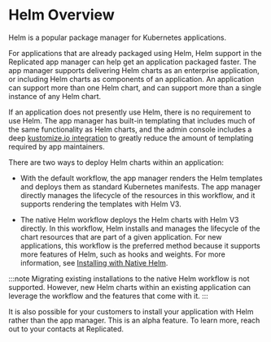 # Helm Overview

Helm is a popular package manager for Kubernetes applications.

For applications that are already packaged using Helm, Helm support in the Replicated app manager can help get an application packaged faster. The app manager supports delivering Helm charts as an enterprise application, or including Helm charts as components of an application. An application can support more than one Helm chart, and can support more than a single instance of any Helm chart.

If an application does not presently use Helm, there is no requirement to use Helm. The app manager has built-in templating that includes much of the same functionality as Helm charts, and the admin console includes a deep [kustomize.io integration](../enterprise/updating-patching-with-kustomize) to greatly reduce the amount of templating required by app maintainers.

There are two ways to deploy Helm charts within an application:

* With the default workflow, the app manager renders the Helm templates and deploys them as standard Kubernetes manifests. The app manager directly manages the lifecycle of the resources in this workflow, and it supports rendering the templates with Helm V3.

* The native Helm workflow deploys the Helm charts with Helm V3 directly. In this workflow, Helm installs and manages the lifecycle of the chart resources that are part of a given application. For new applications, this workflow is the preferred method because it supports more features of Helm, such as hooks and weights. For more information, see [Installing with Native Helm](helm-installing-native-helm).

:::note
Migrating existing installations to the native Helm workflow is not supported. However, new Helm charts within an existing application      can leverage the workflow and the features that come with it.
:::

It is also possible for your customers to install your application with Helm rather than the app manager. This is an alpha feature. To learn more, reach out to your contacts at Replicated.
